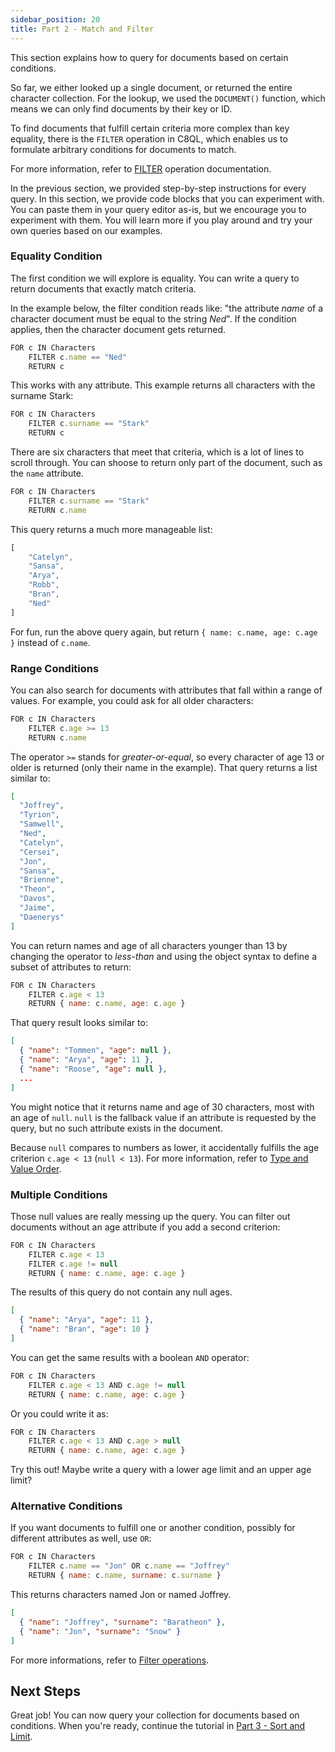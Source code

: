 ```yaml
---
sidebar_position: 20
title: Part 2 - Match and Filter
---
```


This section explains how to query for documents based on certain conditions.

So far, we either looked up a single document, or returned the entire character collection. For the lookup, we used the `DOCUMENT()` function, which means we can only find documents by their key or ID.

To find documents that fulfill certain criteria more complex than key equality, there is the `FILTER` operation in C8QL, which enables us to formulate arbitrary conditions for documents to match.

For more information, refer to [FILTER](../operations/filter.md) operation documentation.

In the previous section, we provided step-by-step instructions for every query. In this section, we provide code blocks that you can experiment with. You can paste them in your query editor as-is, but we encourage you to experiment with them. You will learn more if you play around and try your own queries based on our examples.

### Equality Condition

The first condition we will explore is equality. You can write a query to return documents that exactly match criteria.

In the example below, the filter condition reads like: "the attribute _name_ of a character document must be equal to the string _Ned_". If the condition applies, then the character document gets returned.

```js
FOR c IN Characters
    FILTER c.name == "Ned"
    RETURN c
```

This works with any attribute. This example returns all characters with the surname Stark:

```js
FOR c IN Characters
    FILTER c.surname == "Stark"
    RETURN c
```

There are six characters that meet that criteria, which is a lot of lines to scroll through. You can shoose to return only part of the document, such as the `name` attribute.

```js
FOR c IN Characters
    FILTER c.surname == "Stark"
    RETURN c.name
```

This query returns a much more manageable list:

```js
[
	"Catelyn",
	"Sansa",
	"Arya",
	"Robb",
	"Bran",
	"Ned"
]
```

For fun, run the above query again, but return `{ name: c.name, age: c.age }` instead of `c.name`.

### Range Conditions

You can also search for documents with attributes that fall within a range of values. For example, you could ask for all older characters:

```js
FOR c IN Characters
    FILTER c.age >= 13
    RETURN c.name
```

The operator `>=` stands for _greater-or-equal_, so every character of age 13 or older is returned (only their name in the example). That query returns a list similar to:

```json
[
  "Joffrey",
  "Tyrion",
  "Samwell",
  "Ned",
  "Catelyn",
  "Cersei",
  "Jon",
  "Sansa",
  "Brienne",
  "Theon",
  "Davos",
  "Jaime",
  "Daenerys"
]
```

You can return names and age of all characters younger than 13 by changing the operator to _less-than_ and using the object syntax to define a subset of attributes to return:

```js
FOR c IN Characters
    FILTER c.age < 13
    RETURN { name: c.name, age: c.age }
```

That query result looks similar to:

```json
[
  { "name": "Tommen", "age": null },
  { "name": "Arya", "age": 11 },
  { "name": "Roose", "age": null },
  ...
]
```

You might notice that it returns name and age of 30 characters, most with an age of `null`. `null` is the fallback value if an attribute is requested by the query, but no such attribute exists in the document.

Because `null` compares to numbers as lower, it accidentally fulfills the age criterion `c.age < 13` (`null < 13`). For more information, refer to [Type and Value Order](../type-and-value-order.md).

### Multiple Conditions

Those null values are really messing up the query. You can filter out documents without an age attribute if you add a second criterion:

```js
FOR c IN Characters
    FILTER c.age < 13
    FILTER c.age != null
    RETURN { name: c.name, age: c.age }
```

The results of this query do not contain any null ages.

```json
[
  { "name": "Arya", "age": 11 },
  { "name": "Bran", "age": 10 }
]
```

You can get the same results with a boolean `AND` operator:

```js
FOR c IN Characters
    FILTER c.age < 13 AND c.age != null
    RETURN { name: c.name, age: c.age }
```

Or you could write it as:

```js
FOR c IN Characters
    FILTER c.age < 13 AND c.age > null
    RETURN { name: c.name, age: c.age }
```

Try this out! Maybe write a query with a lower age limit and an upper age limit?

### Alternative Conditions

If you want documents to fulfill one or another condition, possibly for different attributes as well, use `OR`:

```js
FOR c IN Characters
    FILTER c.name == "Jon" OR c.name == "Joffrey"
    RETURN { name: c.name, surname: c.surname }
```

This returns characters named Jon or named Joffrey.

```json
[
  { "name": "Joffrey", "surname": "Baratheon" },
  { "name": "Jon", "surname": "Snow" }
]
```

For more informations, refer to [Filter operations](../operations/filter.md).

## Next Steps

Great job! You can now query your collection for documents based on conditions. When you're ready, continue the tutorial in [Part 3 - Sort and Limit](sort-and-limit.md).
